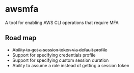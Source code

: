 # awsmfa

A tool for enabling AWS CLI operations that require MFA

## Road map

- ~~Ability to get a session token via default profile~~
- Support for specifying credentials profile
- Support for specifying custom session duration
- Ability to assume a role instead of getting a session token
